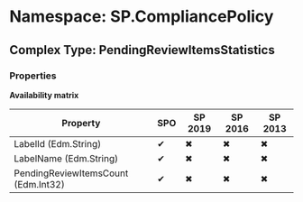 # Namespace: SP.CompliancePolicy

## Complex Type: PendingReviewItemsStatistics

### Properties

**Availability matrix**

Property | SPO | SP 2019 | SP 2016 | SP 2013
----------|-----|---------|---------|--------
LabelId (Edm.String) | ✔ | ✖ | ✖ | ✖
LabelName (Edm.String) | ✔ | ✖ | ✖ | ✖
PendingReviewItemsCount (Edm.Int32) | ✔ | ✖ | ✖ | ✖
